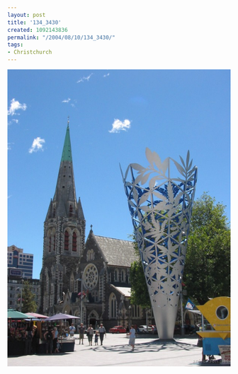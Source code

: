 ```yaml
---
layout: post
title: '134_3430'
created: 1092143836
permalink: "/2004/08/10/134_3430/"
tags:
- Christchurch
---
```


<img src="/image/images/134_3430-1191.jpg"/>

